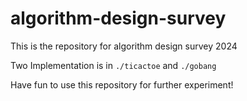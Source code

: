 # algorithm-design-survey

This is the repository for algorithm design survey 2024

Two Implementation is in ``./ticactoe`` and ``./gobang``

Have fun to use this repository for further experiment!
